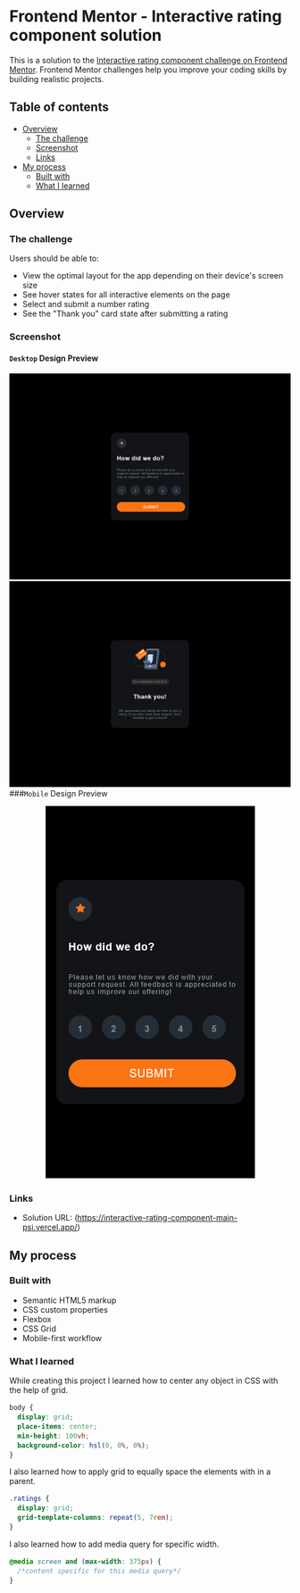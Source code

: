 # Frontend Mentor - Interactive rating component solution

This is a solution to the [Interactive rating component challenge on Frontend Mentor](https://www.frontendmentor.io/challenges/interactive-rating-component-koxpeBUmI). Frontend Mentor challenges help you improve your coding skills by building realistic projects.

## Table of contents

- [Overview](#overview)
  - [The challenge](#the-challenge)
  - [Screenshot](#screenshot)
  - [Links](#links)
- [My process](#my-process)
  - [Built with](#built-with)
  - [What I learned](#what-i-learned)

## Overview

### The challenge

Users should be able to:

- View the optimal layout for the app depending on their device's screen size
- See hover states for all interactive elements on the page
- Select and submit a number rating
- See the "Thank you" card state after submitting a rating

### Screenshot
#### `Desktop` Design Preview
![](/screenshots/desktop-design-ratings.png)
![](/screenshots/desktop-design-thankyou.png)
###`Mobile` Design Preview
<p align="center">
<img height="667" width="375" src="/screenshots/mobile-design.png"/>
  </p>

### Links

- Solution URL: (https://interactive-rating-component-main-psi.vercel.app/)

## My process

### Built with

- Semantic HTML5 markup
- CSS custom properties
- Flexbox
- CSS Grid
- Mobile-first workflow

### What I learned

While creating this project I learned how to center any object in CSS with the help of grid.

```css
body {
  display: grid;
  place-items: center;
  min-height: 100vh;
  background-color: hsl(0, 0%, 0%);
}
```

I also learned how to apply grid to equally space the elements with in a parent.

```css
.ratings {
  display: grid;
  grid-template-columns: repeat(5, 7rem);
}
```

I also learned how to add media query for specific width.

```css
@media screen and (max-width: 375px) {
  /*content specific for this media query*/
}
```
